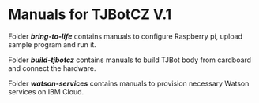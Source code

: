 # Manuals for TJBotCZ V.1

Folder _**bring-to-life**_ contains manuals to configure Raspberry pi, upload sample program and run it.

Folder _**build-tjbotcz**_ contains manuals to build TJBot body from cardboard and connect the hardware.

Folder _**watson-services**_ contains manuals to provision necessary Watson services on IBM Cloud.
